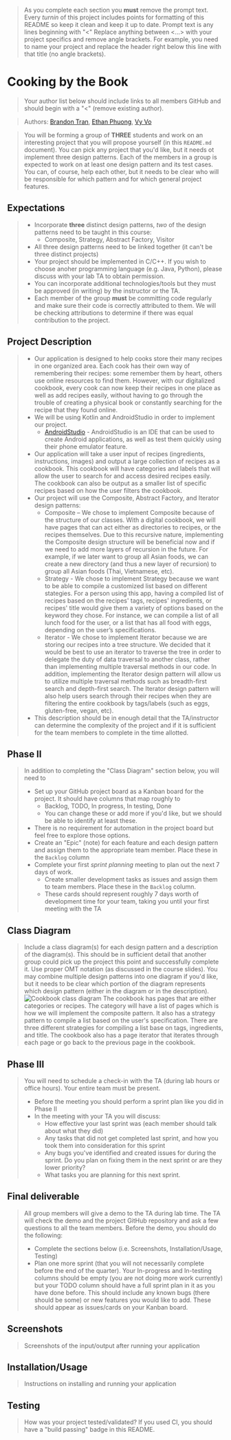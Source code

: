  > As you complete each section you **must** remove the prompt text. Every *turnin* of this project includes points for formatting of this README so keep it clean and keep it up to date. 
 > Prompt text is any lines beginning with "\<"
 > Replace anything between \<...\> with your project specifics and remove angle brackets. For example, you need to name your project and replace the header right below this line with that title (no angle brackets). 
# Cooking by the Book
 > Your author list below should include links to all members GitHub and should begin with a "\<" (remove existing author).
 
 > Authors: [Brandon Tran](https://github.com/bran-dont), [Ethan Phuong](https://github.com/ethanphuong), [Vy Vo](https://github.com/vyvanvo)
 
 > You will be forming a group of **THREE** students and work on an interesting project that you will propose yourself (in this `README.md` document). You can pick any project that you'd like, but it needs ot implement three design patterns. Each of the members in a group is expected to work on at least one design pattern and its test cases. You can, of course, help each other, but it needs to be clear who will be responsible for which pattern and for which general project features.
 
 ## Expectations
 > * Incorporate **three** distinct design patterns, *two* of the design patterns need to be taught in this course:
 >   * Composite, Strategy, Abstract Factory, Visitor
 > * All three design patterns need to be linked together (it can't be three distinct projects)
 > * Your project should be implemented in C/C++. If you wish to choose anoher programming language (e.g. Java, Python), please discuss with your lab TA to obtain permission.
 > * You can incorporate additional technologies/tools but they must be approved (in writing) by the instructor or the TA.
 > * Each member of the group **must** be committing code regularly and make sure their code is correctly attributed to them. We will be checking attributions to determine if there was equal contribution to the project.

## Project Description
 > * Our application is designed to help cooks store their many recipes in one organized area. Each cook has their own way of remembering their recipes: some remember them by heart, others use online resources to find them. However, with our digitalized cookbook, every cook can now keep their recipes in one place as well as add recipes easily, without having to go through the trouble of creating a physical book or constantly searching for the recipe that they found online.
 > * We will be using Kotlin and AndroidStudio in order to implement our project.
 >   * [AndroidStudio](https://developer.android.com/studio/) - AndroidStudio is an IDE that can be used to create Android applications, as well as test them quickly using their phone emulator feature. 
 > * Our application will take a user input of recipes (ingredients, instructions, images) and output a large collection of recipes as a cookbook. This cookbook will have categories and labels that will allow the user to search for and access desired recipes easily. The cookbook can also be output as a smaller list of specific recipes based on how the user filters the cookbook.
 > * Our project will use the Composite, Abstract Factory, and Iterator design patterns:
 >   * Composite – We chose to implement Composite because of the structure of our classes. With a digital cookbook, we will have pages that can act either as directories to recipes, or the recipes themselves. Due to this recursive nature, implementing the Composite design structure will be beneficial now and if we need to add more layers of recursion in the future.  For example, if we later want to group all Asian foods, we can create a new directory (and thus a new layer of recursion) to group all Asian foods (Thai, Vietnamese, etc).
 >   * Strategy - We chose to implement Strategy because we want to be able to compile a customized list based on different stategies. For a person using this app, having a compiled list of recipes based on the recipes' tags, recipes' ingredients, or recipes' title would give them a variety of options based on the keyword they chose. For instance, we can compile a list of all lunch food for the user, or a list that has all food with eggs, depending on the user’s specifications. 
 >   * Iterator - We chose to implement Iterator because we are storing our recipes into a tree structure. We decided that it would be best to use an iterator to traverse the tree in order to delegate the duty of data traversal to another class, rather than implementing multiple traversal methods in our code. In addition, implementing the Iterator design pattern will allow us to utilize multiple traversal methods such as breadth-first search and depth-first search. The Iterator design pattern will also help users search through their recipes when they are filtering the entire cookbook by tags/labels (such as eggs, gluten-free, vegan, etc).
 > * This description should be in enough detail that the TA/instructor can determine the complexity of the project and if it is sufficient for the team members to complete in the time allotted. 

 ## Phase II
 > In addition to completing the "Class Diagram" section below, you will need to 
 > * Set up your GitHub project board as a Kanban board for the project. It should have columns that map roughly to 
 >   * Backlog, TODO, In progress, In testing, Done
 >   * You can change these or add more if you'd like, but we should be able to identify at least these.
 > * There is no requirement for automation in the project board but feel free to explore those options.
 > * Create an "Epic" (note) for each feature and each design pattern and assign them to the appropriate team member. Place these in the `Backlog` column
 > * Complete your first *sprint planning* meeting to plan out the next 7 days of work.
 >   * Create smaller development tasks as issues and assign them to team members. Place these in the `Backlog` column.
 >   * These cards should represent roughly 7 days worth of development time for your team, taking you until your first meeting with the TA
## Class Diagram
 > Include a class diagram(s) for each design pattern and a description of the diagram(s). This should be in sufficient detail that another group could pick up the project this point and successfully complete it. Use proper OMT notation (as discussed in the course slides). You may combine multiple design patterns into one diagram if you'd like, but it needs to be clear which portion of the diagram represents which design pattern (either in the diagram or in the description). 
 > ![Cookbook class diagram](https://github.com/cs100/final-project-ephuo001-btran117-vvo025/blob/main/Cookbook.png?raw=true)
 > The cookbook has pages that are either categories or recipes. The category will have a list of pages which is how we will implement the composite pattern. It also has a strategy pattern to compile a list based on the user's specification. There are three different strategies for compiling a list base on tags, ingredients, and title. The cookbook also has a page iterator that iterates through each page or go back to the previous page in the cookbook.
 
 ## Phase III
 > You will need to schedule a check-in with the TA (during lab hours or office hours). Your entire team must be present. 
 > * Before the meeting you should perform a sprint plan like you did in Phase II
 > * In the meeting with your TA you will discuss: 
 >   - How effective your last sprint was (each member should talk about what they did)
 >   - Any tasks that did not get completed last sprint, and how you took them into consideration for this sprint
 >   - Any bugs you've identified and created issues for during the sprint. Do you plan on fixing them in the next sprint or are they lower priority?
 >   - What tasks you are planning for this next sprint.

 ## Final deliverable
 > All group members will give a demo to the TA during lab time. The TA will check the demo and the project GitHub repository and ask a few questions to all the team members. 
 > Before the demo, you should do the following:
 > * Complete the sections below (i.e. Screenshots, Installation/Usage, Testing)
 > * Plan one more sprint (that you will not necessarily complete before the end of the quarter). Your In-progress and In-testing columns should be empty (you are not doing more work currently) but your TODO column should have a full sprint plan in it as you have done before. This should include any known bugs (there should be some) or new features you would like to add. These should appear as issues/cards on your Kanban board. 
 ## Screenshots
 > Screenshots of the input/output after running your application
 ## Installation/Usage
 > Instructions on installing and running your application
 ## Testing
 > How was your project tested/validated? If you used CI, you should have a "build passing" badge in this README.
 
